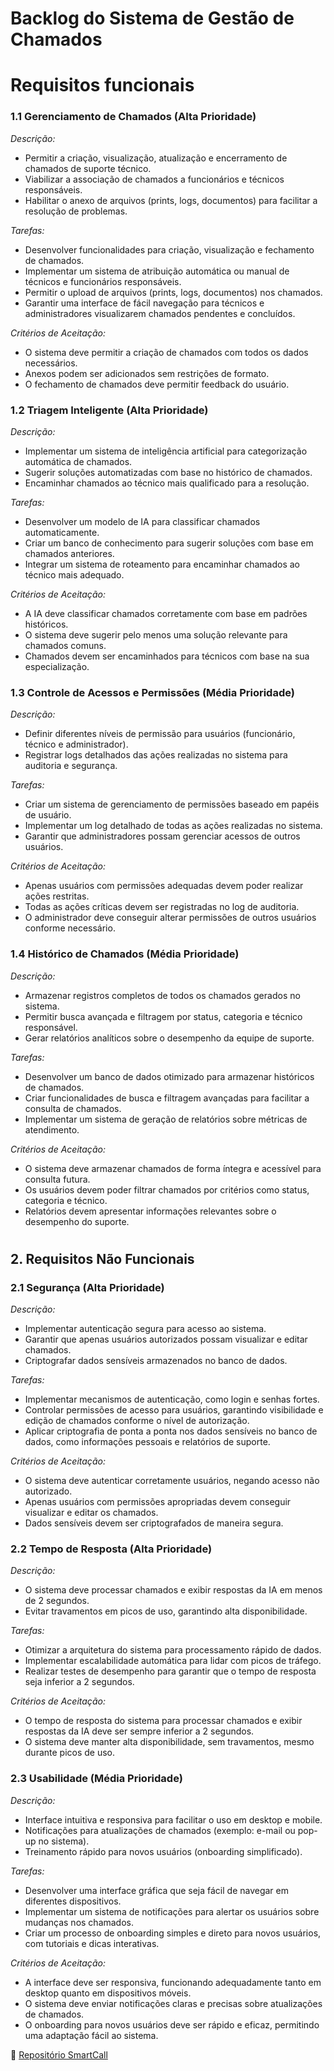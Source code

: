 # Backlog do Sistema de Gestão de Chamados

# Requisitos funcionais

### 1.1 Gerenciamento de Chamados (Alta Prioridade)
*Descrição:*
- Permitir a criação, visualização, atualização e encerramento de chamados de suporte técnico.
- Viabilizar a associação de chamados a funcionários e técnicos responsáveis.
- Habilitar o anexo de arquivos (prints, logs, documentos) para facilitar a resolução de problemas.

*Tarefas:*
- Desenvolver funcionalidades para criação, visualização e fechamento de chamados.
- Implementar um sistema de atribuição automática ou manual de técnicos e funcionários responsáveis.
- Permitir o upload de arquivos (prints, logs, documentos) nos chamados.
- Garantir uma interface de fácil navegação para técnicos e administradores visualizarem chamados pendentes e concluídos.

*Critérios de Aceitação:*
- O sistema deve permitir a criação de chamados com todos os dados necessários.
- Anexos podem ser adicionados sem restrições de formato.
- O fechamento de chamados deve permitir feedback do usuário.

### 1.2 Triagem Inteligente (Alta Prioridade)
*Descrição:*
- Implementar um sistema de inteligência artificial para categorização automática de chamados.
- Sugerir soluções automatizadas com base no histórico de chamados.
- Encaminhar chamados ao técnico mais qualificado para a resolução.

*Tarefas:*
- Desenvolver um modelo de IA para classificar chamados automaticamente.
- Criar um banco de conhecimento para sugerir soluções com base em chamados anteriores.
- Integrar um sistema de roteamento para encaminhar chamados ao técnico mais adequado.

*Critérios de Aceitação:*
- A IA deve classificar chamados corretamente com base em padrões históricos.
- O sistema deve sugerir pelo menos uma solução relevante para chamados comuns.
- Chamados devem ser encaminhados para técnicos com base na sua especialização.

### 1.3 Controle de Acessos e Permissões (Média Prioridade)
*Descrição:*
- Definir diferentes níveis de permissão para usuários (funcionário, técnico e administrador).
- Registrar logs detalhados das ações realizadas no sistema para auditoria e segurança.

*Tarefas:*
- Criar um sistema de gerenciamento de permissões baseado em papéis de usuário.
- Implementar um log detalhado de todas as ações realizadas no sistema.
- Garantir que administradores possam gerenciar acessos de outros usuários.

*Critérios de Aceitação:*
- Apenas usuários com permissões adequadas devem poder realizar ações restritas.
- Todas as ações críticas devem ser registradas no log de auditoria.
- O administrador deve conseguir alterar permissões de outros usuários conforme necessário.

### 1.4 Histórico de Chamados (Média Prioridade)
*Descrição:*
- Armazenar registros completos de todos os chamados gerados no sistema.
- Permitir busca avançada e filtragem por status, categoria e técnico responsável.
- Gerar relatórios analíticos sobre o desempenho da equipe de suporte.

*Tarefas:*
- Desenvolver um banco de dados otimizado para armazenar históricos de chamados.
- Criar funcionalidades de busca e filtragem avançadas para facilitar a consulta de chamados.
- Implementar um sistema de geração de relatórios sobre métricas de atendimento.

*Critérios de Aceitação:*
- O sistema deve armazenar chamados de forma íntegra e acessível para consulta futura.
- Os usuários devem poder filtrar chamados por critérios como status, categoria e técnico.
- Relatórios devem apresentar informações relevantes sobre o desempenho do suporte.
#
## 2. Requisitos Não Funcionais

### 2.1 Segurança (Alta Prioridade)
*Descrição:*
- Implementar autenticação segura para acesso ao sistema.
- Garantir que apenas usuários autorizados possam visualizar e editar chamados.
- Criptografar dados sensíveis armazenados no banco de dados.

*Tarefas:*
- Implementar mecanismos de autenticação, como login e senhas fortes.
- Controlar permissões de acesso para usuários, garantindo visibilidade e edição de chamados conforme o nível de autorização.
- Aplicar criptografia de ponta a ponta nos dados sensíveis no banco de dados, como informações pessoais e relatórios de suporte.

*Critérios de Aceitação:*
- O sistema deve autenticar corretamente usuários, negando acesso não autorizado.
- Apenas usuários com permissões apropriadas devem conseguir visualizar e editar os chamados.
- Dados sensíveis devem ser criptografados de maneira segura.

### 2.2 Tempo de Resposta (Alta Prioridade)
*Descrição:*
- O sistema deve processar chamados e exibir respostas da IA em menos de 2 segundos.
- Evitar travamentos em picos de uso, garantindo alta disponibilidade.

*Tarefas:*
- Otimizar a arquitetura do sistema para processamento rápido de dados.
- Implementar escalabilidade automática para lidar com picos de tráfego.
- Realizar testes de desempenho para garantir que o tempo de resposta seja inferior a 2 segundos.

*Critérios de Aceitação:*
- O tempo de resposta do sistema para processar chamados e exibir respostas da IA deve ser sempre inferior a 2 segundos.
- O sistema deve manter alta disponibilidade, sem travamentos, mesmo durante picos de uso.

### 2.3 Usabilidade (Média Prioridade)
*Descrição:*
- Interface intuitiva e responsiva para facilitar o uso em desktop e mobile.
- Notificações para atualizações de chamados (exemplo: e-mail ou pop-up no sistema).
- Treinamento rápido para novos usuários (onboarding simplificado).

*Tarefas:*
- Desenvolver uma interface gráfica que seja fácil de navegar em diferentes dispositivos.
- Implementar um sistema de notificações para alertar os usuários sobre mudanças nos chamados.
- Criar um processo de onboarding simples e direto para novos usuários, com tutoriais e dicas interativas.


*Critérios de Aceitação:*
- A interface deve ser responsiva, funcionando adequadamente tanto em desktop quanto em dispositivos móveis.
- O sistema deve enviar notificações claras e precisas sobre atualizações de chamados.
- O onboarding para novos usuários deve ser rápido e eficaz, permitindo uma adaptação fácil ao sistema.

🔗 [Repositório SmartCall](https://github.com/4-SEMESTRE/Smartcall)  

